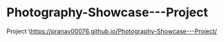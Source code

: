 # Photography-Showcase---Project
Project 
\https://pranav00076.github.io/Photography-Showcase---Project/

